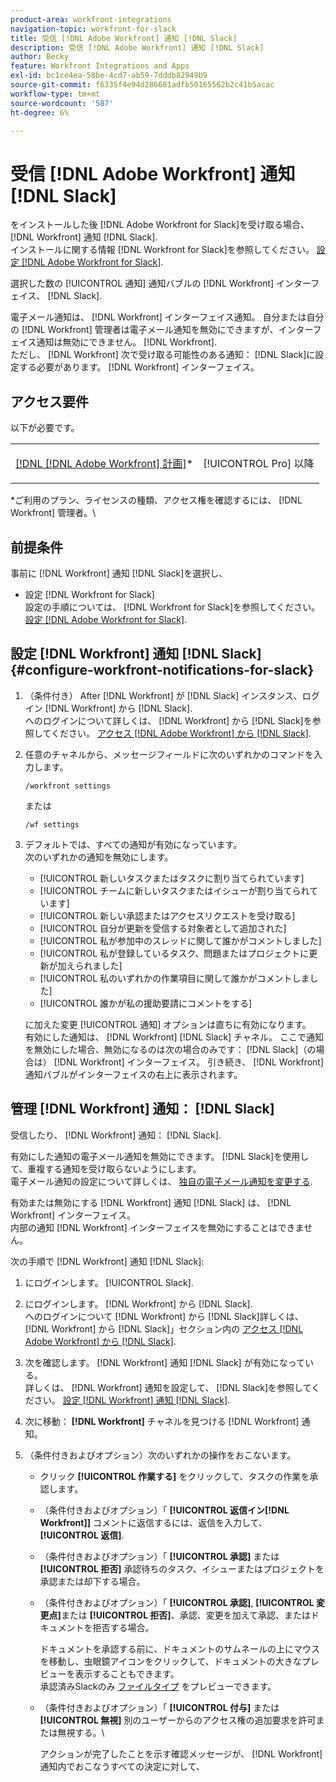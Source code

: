 ```yaml
---
product-area: workfront-integrations
navigation-topic: workfront-for-slack
title: 受信 [!DNL Adobe Workfront] 通知 [!DNL Slack]
description: 受信 [!DNL Adobe Workfront] 通知 [!DNL Slack]
author: Becky
feature: Workfront Integrations and Apps
exl-id: bc1ce4ea-58be-4cd7-ab59-7dddb82949b9
source-git-commit: f6335f4e94d286681adfb50165562b2c41b5acac
workflow-type: tm+mt
source-wordcount: '587'
ht-degree: 6%

---
```


# 受信 [!DNL Adobe Workfront] 通知 [!DNL Slack]

<!--
<p data-mc-conditions="QuicksilverOrClassic.Draft mode">(NOTE: Alina: *** Linked to Accessing Workfront from Slack.***Some of this information is duplicating in Accessing Workfront from Slack (also screen shots))</p>
-->

をインストールした後 [!DNL Adobe Workfront for Slack]を受け取る場合、 [!DNL Workfront] 通知 [!DNL Slack].\
インストールに関する情報 [!DNL Workfront for Slack]を参照してください。 [設定 [!DNL Adobe Workfront for Slack]](../../workfront-integrations-and-apps/using-workfront-with-slack/configure-workfront-for-slack.md).

選択した数の [!UICONTROL 通知] 通知バブルの [!DNL Workfront] インターフェイス、 [!DNL Slack].

電子メール通知は、 [!DNL Workfront] インターフェイス通知。 自分または自分の [!DNL Workfront] 管理者は電子メール通知を無効にできますが、インターフェイス通知は無効にできません。 [!DNL Workfront].\
ただし、 [!DNL Workfront] 次で受け取る可能性のある通知： [!DNL Slack]に設定する必要があります。 [!DNL Workfront] インターフェイス。

## アクセス要件

以下が必要です。

<table style="table-layout:auto"> 
 <col> 
 </col> 
 <col> 
 </col> 
 <tbody> 
  <tr> 
   <td role="rowheader"><a href="https://www.workfront.com/plans" target="_blank">[!DNL [!DNL Adobe Workfront] 計画]</a>*</td> 
   <td> <p>[!UICONTROL Pro] 以降</p> </td> 
  </tr> 
 </tbody> 
</table>

&#42;ご利用のプラン、ライセンスの種類、アクセス権を確認するには、 [!DNL Workfront] 管理者。\

## 前提条件

事前に [!DNL Workfront] 通知 [!DNL Slack]を選択し、

* 設定 [!DNL Workfront for Slack]\
   設定の手順については、 [!DNL Workfront for Slack]を参照してください。 [設定 [!DNL Adobe Workfront for Slack]](../../workfront-integrations-and-apps/using-workfront-with-slack/configure-workfront-for-slack.md).

## 設定 [!DNL Workfront] 通知 [!DNL Slack] {#configure-workfront-notifications-for-slack}

1. （条件付き） After [!DNL Workfront] が [!DNL Slack] インスタンス、ログイン [!DNL Workfront] から [!DNL Slack].\
   へのログインについて詳しくは、 [!DNL Workfront] から [!DNL Slack]を参照してください。 [アクセス [!DNL Adobe Workfront] から [!DNL Slack]](../../workfront-integrations-and-apps/using-workfront-with-slack/access-workfront-from-slack.md).

1. 任意のチャネルから、メッセージフィールドに次のいずれかのコマンドを入力します。

   `/workfront settings`

   または

   `/wf settings`

1. デフォルトでは、すべての通知が有効になっています。\
   次のいずれかの通知を無効にします。

   * [!UICONTROL 新しいタスクまたはタスクに割り当てられています]
   * [!UICONTROL チームに新しいタスクまたはイシューが割り当てられています]
   * [!UICONTROL 新しい承認またはアクセスリクエストを受け取る]
   * [!UICONTROL 自分が更新を受信する対象者として追加された]
   * [!UICONTROL 私が参加中のスレッドに関して誰かがコメントしました]
   * [!UICONTROL 私が登録しているタスク、問題またはプロジェクトに更新が加えられました]
   * [!UICONTROL 私のいずれかの作業項目に関して誰かがコメントしました]
   * [!UICONTROL 誰かが私の援助要請にコメントをする]

   に加えた変更 [!UICONTROL 通知] オプションは直ちに有効になります。\
   有効にした通知は、 [!DNL Workfront] [!DNL Slack] チャネル。 ここで通知を無効にした場合、無効になるのは次の場合のみです： [!DNL Slack]（の場合は） [!DNL Workfront] インターフェイス。 引き続き、 [!DNL Workfront] 通知バブルがインターフェイスの右上に表示されます。

## 管理 [!DNL Workfront] 通知： [!DNL Slack]

受信したり、 [!DNL Workfront] 通知： [!DNL Slack].

有効にした通知の電子メール通知を無効にできます。 [!DNL Slack]を使用して、重複する通知を受け取らないようにします。\
電子メール通知の設定について詳しくは、 [独自の電子メール通知を変更する](../../workfront-basics/using-notifications/activate-or-deactivate-your-own-event-notifications.md).

有効または無効にする [!DNL Workfront] 通知 [!DNL Slack] は、 [!DNL Workfront] インターフェイス。\
内部の通知 [!DNL Workfront] インターフェイスを無効にすることはできません。

次の手順で [!DNL Workfront] 通知 [!DNL Slack]:

1. にログインします。 [!UICONTROL Slack].
1. にログインします。 [!DNL Workfront] から [!DNL Slack].\
   へのログインについて [!DNL Workfront] から [!DNL Slack]詳しくは、 [!DNL Workfront] から [!DNL Slack]」セクション内の [アクセス [!DNL Adobe Workfront] から [!DNL Slack]](../../workfront-integrations-and-apps/using-workfront-with-slack/access-workfront-from-slack.md).

1. 次を確認します。 [!DNL Workfront] 通知 [!DNL Slack] が有効になっている。\
   詳しくは、 [!DNL Workfront] 通知を設定して、 [!DNL Slack]を参照してください。 [設定 [!DNL Workfront] 通知 [!DNL Slack]](#configure-workfront-notifications-for-slack-configure-workfront-notifications-for-slack).

1. 次に移動： **[!DNL Workfront]** チャネルを見つける [!DNL Workfront] 通知。
1. （条件付きおよびオプション）次のいずれかの操作をおこないます。

   * クリック **[!UICONTROL 作業する]** をクリックして、タスクの作業を承認します。

   * （条件付きおよびオプション）「 **[!UICONTROL 返信イン[!DNL Workfront]]** コメントに返信するには、返信を入力して、 **[!UICONTROL 返信]**.

   * （条件付きおよびオプション）「 **[!UICONTROL 承認]** または **[!UICONTROL 拒否]** 承認待ちのタスク、イシューまたはプロジェクトを承認または却下する場合。

   * （条件付きおよびオプション）「 **[!UICONTROL 承認]**, **[!UICONTROL 変更点]**&#x200B;または **[!UICONTROL 拒否]**、承認、変更を加えて承認、またはドキュメントを拒否する場合。

     ドキュメントを承認する前に、ドキュメントのサムネールの上にマウスを移動し、虫眼鏡アイコンをクリックして、ドキュメントの大きなプレビューを表示することもできます。\
      承認済みSlackのみ [ファイルタイプ](https://api.slack.com/types/file) をプレビューできます。

   * （条件付きおよびオプション）「 **[!UICONTROL 付与]** または **[!UICONTROL 無視]** 別のユーザーからのアクセス権の追加要求を許可または無視する。\

     アクションが完了したことを示す確認メッセージが、 [!DNL Workfront]通知内でおこなうすべての決定に対して、
